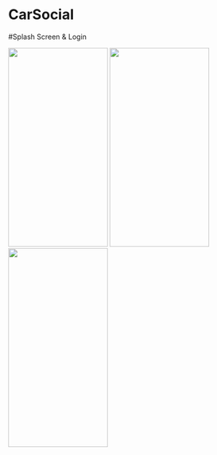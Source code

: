 # CarSocial

#Splash Screen & Login
<div>
<img src= "https://user-images.githubusercontent.com/36573496/56162644-65f08100-5fc4-11e9-9c63-70894f285cfc.jpeg" width="200" height="400"/> 
<img src= "https://user-images.githubusercontent.com/36573496/56161940-bb2b9300-5fc2-11e9-980f-10c257e2aecb.jpeg" width="200" height="400"/>
<img src ="https://user-images.githubusercontent.com/36573496/56172522-c04c0a80-5fe1-11e9-8f08-543fe6a4bdce.jpeg" width="200" height="400"/>
  
</div>

